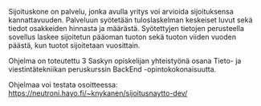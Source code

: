Sijoituskone on palvelu, jonka avulla yritys voi arvioida sijoituksensa kannattavuuden.
Palveluun syötetään tuloslaskelman keskeiset luvut sekä tiedot osakkeiden hinnasta ja määrästä.
Syötettyjen tietojen perusteella sovellus laskee sijoitetun pääoman
tuoton sekä tuoton viiden vuoden päästä, kun tuotot sijoitetaan vuosittain.

Ohjelma on toteutettu 3 Saskyn opiskelijan yhteistyönä osana 
Tieto- ja viestintätekniikan peruskurssin BackEnd -opintokokonaisuutta.

Ohjelmaa voi testata osoitteessa:
https://neutroni.hayo.fi/~knykanen/sijoitusnaytto-dev/
